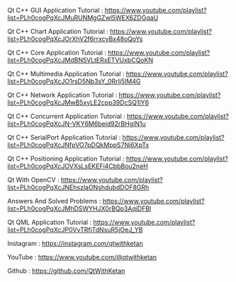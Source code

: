 Qt C++ GUI Application Tutorial : https://www.youtube.com/playlist?list=PLh0cogPqXcJMuRUNMgGZwl5WEX6ZDGqaU

Qt C++ Chart Application Tutorial : https://www.youtube.com/playlist?list=PLh0cogPqXcJOrXhV2f6rrxcyBx48oQoYs

Qt C++ Core Application Tutorial : https://www.youtube.com/playlist?list=PLh0cogPqXcJMdBN5VLtERxETVUxbCQoKN

Qt C++ Multimedia Application Tutorial : https://www.youtube.com/playlist?list=PLh0cogPqXcJO1rsD5Nb3sY_0Rrlj5IM4G

Qt C++ Network Application Tutorial : https://www.youtube.com/playlist?list=PLh0cogPqXcJMwB5xyLE2cpp39DcSQ1lY6

Qt C++ Concurrent Application Tutorial : https://www.youtube.com/playlist?list=PLh0cogPqXcJN-VKY6M6beid92rBHgIN1u

Qt C++ SerialPort Application Tutorial : https://www.youtube.com/playlist?list=PLh0cogPqXcJNfpVO7pDQkMppS7Nj6XpTx

Qt C++ Positioning Application Tutorial : https://www.youtube.com/playlist?list=PLh0cogPqXcJOVXsLsEKEFi4CbbBou2neH

Qt With OpenCV : https://www.youtube.com/playlist?list=PLh0cogPqXcJNEhszlaONshdubdDOF8GRh

Answers And Solved Problems : https://www.youtube.com/playlist?list=PLh0cogPqXcJMhDSWYHJX0rBQp3AqiDFBl

Qt QML Application Tutorial : https://www.youtube.com/playlist?list=PLh0cogPqXcJP0VyTRfiTdNsuR5jOeJ_YB

Instagram : https://instagram.com/qtwithketan

YouTube : https://www.youtube.com/@qtwithketan

Github : https://github.com/QtWithKetan
